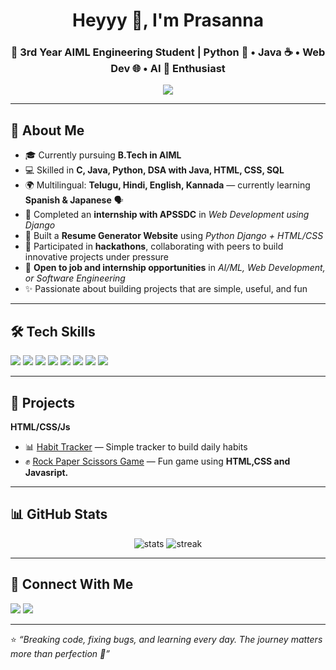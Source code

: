 <h1 align="center">Heyyy 👋, I'm Prasanna</h1>
<h3 align="center">🚀 3rd Year AIML Engineering Student | Python 🐍 • Java ☕ • Web Dev 🌐 • AI 🤖 Enthusiast</h3>

<p align="center">
  <img src="https://img.shields.io/badge/Open%20to%20Work-brightgreen?style=for-the-badge&logo=linkedin" />
</p>

---

## 🌟 About Me  
- 🎓 Currently pursuing **B.Tech in AIML**  
- 💻 Skilled in **C, Java, Python, DSA with Java, HTML, CSS, SQL**  
- 🌍 Multilingual: **Telugu, Hindi, English, Kannada** — currently learning **Spanish & Japanese** 🗣️  
- 💼 Completed an **internship with APSSDC** in *Web Development using Django*  
- 🔨 Built a **Resume Generator Website** using *Python Django + HTML/CSS*  
- 🤝 Participated in **hackathons**, collaborating with peers to build innovative projects under pressure  
- 📢 **Open to job and internship opportunities** in *AI/ML, Web Development, or Software Engineering*  
- ✨ Passionate about building projects that are simple, useful, and fun  

---

## 🛠️ Tech Skills  
<p>
  <img src="https://img.shields.io/badge/C-00599C?style=for-the-badge&logo=c&logoColor=white"/>
  <img src="https://img.shields.io/badge/Java-007396?style=for-the-badge&logo=java&logoColor=white"/>
  <img src="https://img.shields.io/badge/Python-3776AB?style=for-the-badge&logo=python&logoColor=white"/>
  <img src="https://img.shields.io/badge/DSA-orange?style=for-the-badge&logo=databricks&logoColor=white"/>
  <img src="https://img.shields.io/badge/HTML5-E34F26?style=for-the-badge&logo=html5&logoColor=white"/>
  <img src="https://img.shields.io/badge/CSS3-1572B6?style=for-the-badge&logo=css3&logoColor=white"/>
  <img src="https://img.shields.io/badge/SQL-4479A1?style=for-the-badge&logo=mysql&logoColor=white"/>
  <img src="https://img.shields.io/badge/Django-092E20?style=for-the-badge&logo=django&logoColor=white"/>
</p>

---

## 🚀 Projects  
 **HTML/CSS/Js**  
- 📊 [Habit Tracker](https://github.com/Prasanna6725/habit-tracker) — Simple tracker to build daily habits  
- ✊ [Rock Paper Scissors Game](https://github.com/Prasanna6725/rock-paper-scissors) — Fun game using **HTML,CSS and Javasript.** 
---

## 📊 GitHub Stats  
<p align="center">
  <img src="https://github-readme-stats.vercel.app/api?username=Prasanna6725&show_icons=true&theme=tokyonight" alt="stats" />
  <img src="https://github-readme-streak-stats.herokuapp.com/?user=Prasanna6725&theme=tokyonight" alt="streak" />
</p>

---

## 🔗 Connect With Me  
<p>
  <!-- <a href="https://www.linkedin.com/in/prasanna-seshagiri-aa598a2a4/" target="_blank"> -->
    <img src="https://img.shields.io/badge/LinkedIn-blue?style=for-the-badge&logo=linkedin"/>
  </a>
  <a href="seshagiriprasanna005@gmail.com">
    <img src="https://img.shields.io/badge/Email-D14836?style=for-the-badge&logo=gmail&logoColor=white"/>
  </a>
</p>

---

⭐ *“Breaking code, fixing bugs, and learning every day. The journey matters more than perfection 🚀”*

